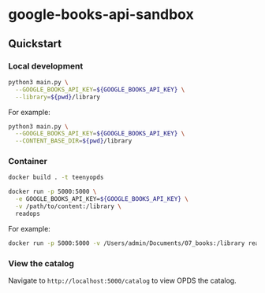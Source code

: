 # google-books-api-sandbox

## Quickstart

### Local development

```bash
python3 main.py \
  --GOOGLE_BOOKS_API_KEY=${GOOGLE_BOOKS_API_KEY} \
  --library=${pwd}/library
```

For example:

```bash
python3 main.py \
  --GOOGLE_BOOKS_API_KEY=${GOOGLE_BOOKS_API_KEY} \
  --CONTENT_BASE_DIR=${pwd}/library
```

### Container

```bash
docker build . -t teenyopds
```

```bash
docker run -p 5000:5000 \
  -e GOOGLE_BOOKS_API_KEY=${GOOGLE_BOOKS_API_KEY} \
  -v /path/to/content:/library \
  readops
```

For example:

```bash
docker run -p 5000:5000 -v /Users/admin/Documents/07_books:/library readops
```

### View the catalog

Navigate to `http://localhost:5000/catalog` to view OPDS the catalog.
